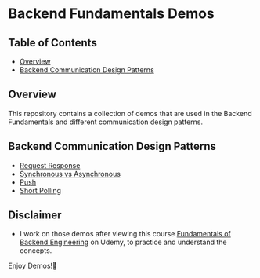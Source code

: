 # Backend Fundamentals Demos

## Table of Contents

- [Overview](#overview)
- [Backend Communication Design Patterns](#backend-communication-design-patterns)

## Overview

This repository contains a collection of demos that are used in the Backend Fundamentals and different communication design patterns.

## Backend Communication Design Patterns

- [Request Response](./request-response)
- [Synchronous vs Asynchronous](./communication-patterns//synchronous-vs-asynchronous/)
- [Push](./communication-patterns/push)
- [Short Polling](./communication-patterns/short-polling/)

## Disclaimer

- I work on those demos after viewing this course [Fundamentals of Backend Engineering](https://www.udemy.com/course/fundamentals-of-backend-communications-and-protocols) on Udemy, to practice and understand the concepts.

Enjoy Demos!🎉

